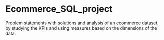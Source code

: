 # Ecommerce_SQL_project
Problem statements with solutions and analysis of an ecommerce dataset, by studying the KPIs and using measures based on the dimensions of the data.
